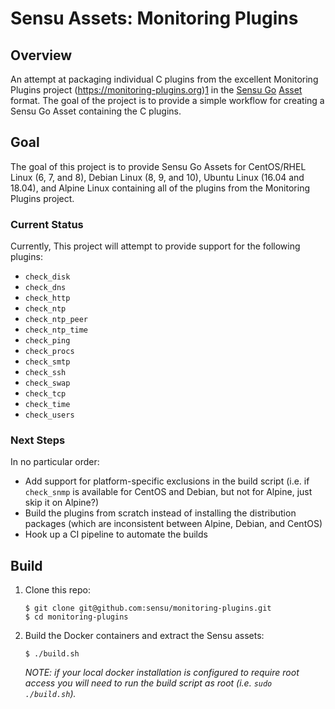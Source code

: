 # Sensu Assets: Monitoring Plugins

## Overview

An attempt at packaging individual C plugins from the excellent Monitoring
Plugins project (https://monitoring-plugins.org)[1] in the [Sensu Go][2]
[Asset][3] format. The goal of the project is to provide a simple workflow for
creating a Sensu Go Asset containing the C plugins.

## Goal

The goal of this project is to provide Sensu Go Assets for CentOS/RHEL Linux (6, 7, and 8), Debian Linux (8, 9, and 10), Ubuntu Linux (16.04 and 18.04), and Alpine Linux containing all of the plugins from the Monitoring Plugins project.

### Current Status

Currently, This project will attempt to provide support for the following plugins:

- `check_disk`
- `check_dns`
- `check_http`
- `check_ntp`
- `check_ntp_peer`
- `check_ntp_time`
- `check_ping`
- `check_procs`
- `check_smtp`
- `check_ssh`
- `check_swap`
- `check_tcp`
- `check_time`
- `check_users`

### Next Steps

In no particular order:

- Add support for platform-specific exclusions in the build script (i.e. if
  `check_snmp` is available for CentOS and Debian, but not for Alpine, just skip
  it on Alpine?)
- Build the plugins from scratch instead of installing the distribution packages
  (which are inconsistent between Alpine, Debian, and CentOS)
- Hook up a CI pipeline to automate the builds

## Build

1. Clone this repo:

   ~~~
   $ git clone git@github.com:sensu/monitoring-plugins.git
   $ cd monitoring-plugins
   ~~~

2. Build the Docker containers and extract the Sensu assets:

   ~~~
   $ ./build.sh
   ~~~

   _NOTE: if your local docker installation is configured to require root access
   you will need to run the build script as root (i.e. `sudo ./build.sh`)._


[1]: https://www.monitoring-plugins.org
[2]: https://github.com/sensu/sensu-go
[3]: https://docs.sensu.io/sensu-go/latest/reference/assets/
